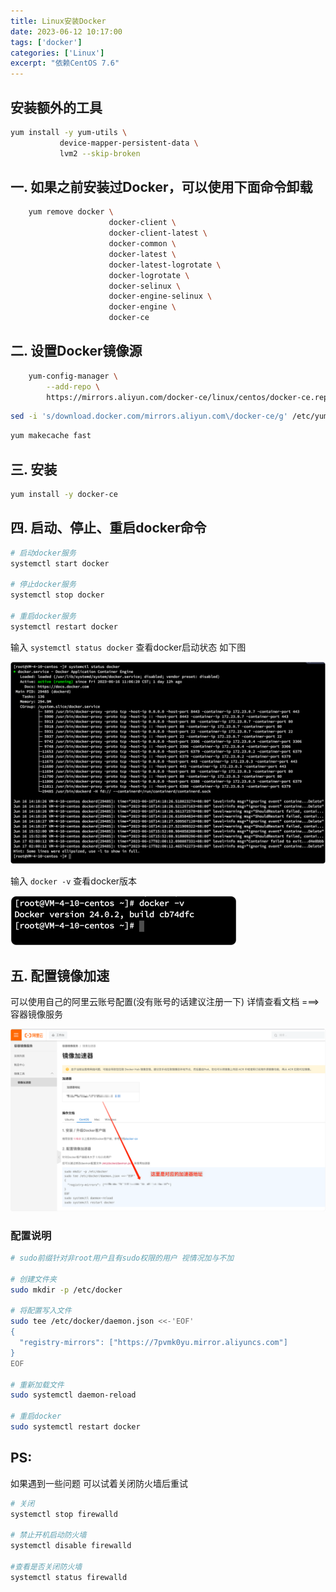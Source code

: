```yaml
---
title: Linux安装Docker
date: 2023-06-12 10:17:00
tags: ['docker']
categories: ['Linux']
excerpt: "依赖CentOS 7.6"
---
```


## 安装额外的工具

``` bash
yum install -y yum-utils \
           device-mapper-persistent-data \
           lvm2 --skip-broken
```


## 一. 如果之前安装过Docker，可以使用下面命令卸载

```bash
    yum remove docker \
                      docker-client \
                      docker-client-latest \
                      docker-common \
                      docker-latest \
                      docker-latest-logrotate \
                      docker-logrotate \
                      docker-selinux \
                      docker-engine-selinux \
                      docker-engine \
                      docker-ce
```

## 二. 设置Docker镜像源

```bash
    yum-config-manager \
        --add-repo \
        https://mirrors.aliyun.com/docker-ce/linux/centos/docker-ce.repo
```

```bash
sed -i 's/download.docker.com/mirrors.aliyun.com\/docker-ce/g' /etc/yum.repos.d/docker-ce.repo
```

```bash
yum makecache fast
```


## 三. 安装
```bash
yum install -y docker-ce
```


## 四. 启动、停止、重启docker命令

```bash
# 启动docker服务
systemctl start docker  

# 停止docker服务
systemctl stop docker  

# 重启docker服务
systemctl restart docker  
```


输入 `systemctl status docker` 查看docker启动状态 如下图

![image](/images/linux-insert-docker/docker-status.png)

输入 `docker -v` 查看docker版本

![image](/images/linux-insert-docker/docker-version.png)

## 五. 配置镜像加速

可以使用自己的阿里云账号配置(没有账号的话建议注册一下) 详情查看文档 ===> <a herf="https://cr.console.aliyun.com/cn-hangzhou/instances/mirrors">容器镜像服务</a>

![image](/images/linux-insert-docker/docker-mirrors.png)

### 配置说明

```bash
# sudo前缀针对非root用户且有sudo权限的用户 视情况加与不加

# 创建文件夹
sudo mkdir -p /etc/docker

# 将配置写入文件
sudo tee /etc/docker/daemon.json <<-'EOF'
{
  "registry-mirrors": ["https://7pvmk0yu.mirror.aliyuncs.com"]
}
EOF

# 重新加载文件
sudo systemctl daemon-reload

# 重启docker
sudo systemctl restart docker
```

## PS:

如果遇到一些问题 可以试着关闭防火墙后重试

```bash
# 关闭
systemctl stop firewalld

# 禁止开机启动防火墙
systemctl disable firewalld

#查看是否关闭防火墙
systemctl status firewalld
```






